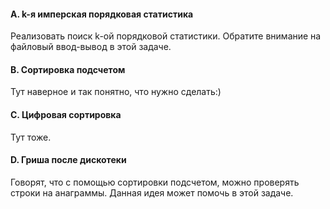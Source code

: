 #### A. k-я имперская порядковая статистика
Реализовать поиск k-ой порядковой статистики. Обратите внимание на файловый ввод-вывод в этой задаче.

#### B. Сортировка подсчетом
Тут наверное и так понятно, что нужно сделать:)

#### C. Цифровая сортировка
Тут тоже.

#### D. Гриша после дискотеки
Говорят, что с помощью сортировки подсчетом, можно проверять строки на анаграммы. Данная идея может помочь в этой задаче.

